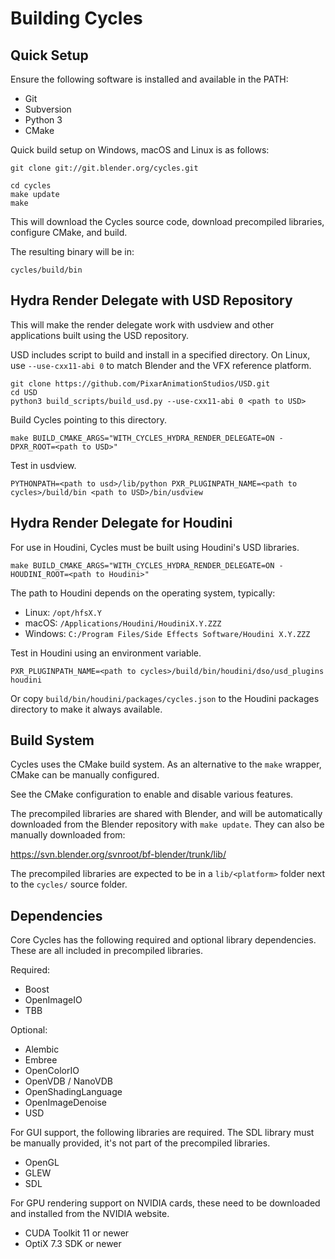 Building Cycles
===============

## Quick Setup

Ensure the following software is installed and available in the PATH:
- Git
- Subversion
- Python 3
- CMake

Quick build setup on Windows, macOS and Linux is as follows:

    git clone git://git.blender.org/cycles.git

    cd cycles
    make update
    make

This will download the Cycles source code, download precompiled libraries, configure CMake, and build.

The resulting binary will be in:

    cycles/build/bin

## Hydra Render Delegate with USD Repository

This will make the render delegate work with usdview and other applications built using the USD repository.

USD includes script to build and install in a specified directory. On Linux, use `--use-cxx11-abi 0` to match Blender and the VFX reference platform.

    git clone https://github.com/PixarAnimationStudios/USD.git
    cd USD
    python3 build_scripts/build_usd.py --use-cxx11-abi 0 <path to USD>

Build Cycles pointing to this directory.

    make BUILD_CMAKE_ARGS="WITH_CYCLES_HYDRA_RENDER_DELEGATE=ON -DPXR_ROOT=<path to USD>"

Test in usdview.

    PYTHONPATH=<path to usd>/lib/python PXR_PLUGINPATH_NAME=<path to cycles>/build/bin <path to USD>/bin/usdview

## Hydra Render Delegate for Houdini

For use in Houdini, Cycles must be built using Houdini's USD libraries.

    make BUILD_CMAKE_ARGS="WITH_CYCLES_HYDRA_RENDER_DELEGATE=ON -HOUDINI_ROOT=<path to Houdini>"

The path to Houdini depends on the operating system, typically:
- Linux: `/opt/hfsX.Y`
- macOS: `/Applications/Houdini/HoudiniX.Y.ZZZ`
- Windows: `C:/Program Files/Side Effects Software/Houdini X.Y.ZZZ`

Test in Houdini using an environment variable.

    PXR_PLUGINPATH_NAME=<path to cycles>/build/bin/houdini/dso/usd_plugins houdini

Or copy `build/bin/houdini/packages/cycles.json` to the Houdini packages directory to make it always available.

## Build System

Cycles uses the CMake build system. As an alternative to the `make` wrapper, CMake can be manually configured.

See the CMake configuration to enable and disable various features.

The precompiled libraries are shared with Blender, and will be automatically downloaded from the Blender repository with `make update`. They can also be manually downloaded from:

https://svn.blender.org/svnroot/bf-blender/trunk/lib/

The precompiled libraries are expected to be in a `lib/<platform>` folder next to the `cycles/` source folder.

## Dependencies

Core Cycles has the following required and optional library dependencies. These are all included in precompiled libraries.

Required:
- Boost
- OpenImageIO
- TBB

Optional:
- Alembic
- Embree
- OpenColorIO
- OpenVDB / NanoVDB
- OpenShadingLanguage
- OpenImageDenoise
- USD

For GUI support, the following libraries are required. The SDL library must be manually provided, it's not part of the precompiled libraries.
- OpenGL
- GLEW
- SDL

For GPU rendering support on NVIDIA cards, these need to be downloaded and installed from the NVIDIA website.
- CUDA Toolkit 11 or newer
- OptiX 7.3 SDK or newer
